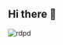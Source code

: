 ## Hi there 👋
   ![rdpd](https://github.com/user-attachments/assets/4aed3e84-0072-4260-963a-8ffc597831a5)

